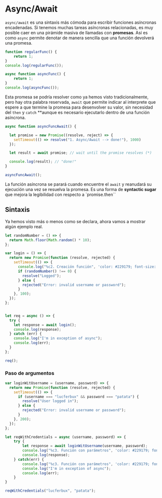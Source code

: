 # Async/Await

`async/await` es una sintaxis más cómoda para escribir funciones asíncronas encadenadas. Si tenemos muchas tareas asíncronas relacionadas, es muy posible caer en una pirámide masiva de llamadas con **promesas**. Así es como `async` permite denotar de manera sencilla que una función devolverá una promesa.

```javascript
function regularFunc() {
    return 1;
}
console.log(regularFunc());

async function asyncFunc() {
    return 1;
}
console.log(asyncFunc());
```

Esta promesa se podría resolver como ya hemos visto tradicionalmente, pero hay otra palabra reservada, `await` que permite indicar al interprete que espere a que termine la promesa para desenvolver su valor, sin necesidad del `then` y `catch` **aunque es necesario ejecutarlo dentro de una función asíncrona.

```javascript
async function asyncFuncAwait() {

  let promise = new Promise((resolve, reject) => {
    setTimeout(() => resolve("1. Async/Await --> done!"), 1000)
  });

  let result = await promise; // wait until the promise resolves (*)

  console.log(result); // "done!"
}

asyncFuncAwait();
```

La función asíncrona se parará cuando encuentre el `await` y reanudará su ejecución una vez se resuelva la promesa. Es una forma de **syntactic sugar** que mejora la legibilidad con respecto a `promise.then``

## Sintaxis

Ya hemos visto más o menos como se declara, ahora vamos a mostrar algún ejemplo real.

```javascript
let randomNumber = () => {
  return Math.floor(Math.random() * 10);
};

var login = () => {
  return new Promise(function (resolve, rejected) {
    setTimeout(() => {
      console.log("%c2. Creación función", 'color: #229179; font-size: 16px;');
      if (randomNumber() !== 0) {
        resolve("Logged");
      } else {
        rejected("Error: invalid username or password");
      }
    }, 100);
  });
};


let req = async () => {
  try {
    let response = await login();
    console.log(response);
  } catch (err) {
    console.log("I'm in exception of async");
    console.log(err);
  }
};

req();
```

### Paso de argumentos

```javascript
var loginWitUsername = (username, password) => {
  return new Promise(function (resolve, rejected) {
    setTimeout(() => {
      if (username === "lucferbux" && password === "patata") {
        resolve("User logged in");
      } else {
        rejected("Error: invalid username or password");
      }
    }, 200);
  });
};

let reqWithCredentials = async (username, password) => {
    try {
        let response = await loginWitUsername(username, password);
        console.log("%c3. Función con parámetros", 'color: #229179; font-size: 16px;');
        console.log(response);
    } catch(err) {
        console.log("%c3. Función con parámetros", 'color: #229179; font-size: 16px;');
        console.log("I'm in exception of async");
        console.log(err);
    }
}

reqWithCredentials("lucferbux", "patata");
```